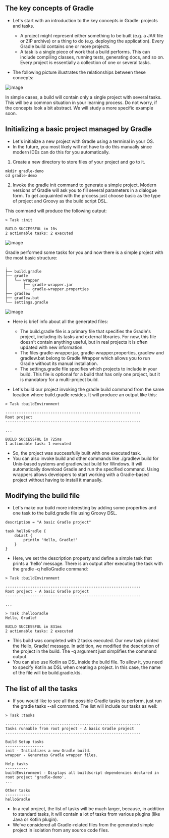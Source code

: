 ## The key concepts of Gradle
- Let's start with an introduction to the key concepts in Gradle: projects and tasks.
  - A project might represent either something to be built (e.g. a JAR file or ZIP archive) or a thing to do (e.g. deploying the application). Every Gradle build contains one or more projects.
  - A task is a single piece of work that a build performs. This can include compiling classes, running tests, generating docs, and so on. Every project is essentially a collection of one or several tasks.

- The following picture illustrates the relationships between these concepts:

![image](https://user-images.githubusercontent.com/92832451/186942125-799112f5-85a8-490d-a104-90a0c90b8d9d.png)

In simple cases, a build will contain only a single project with several tasks. This will be a common situation in your learning process. Do not worry, if the concepts look a bit abstract. We will study a more specific example soon.

## Initializing a basic project managed by Gradle
- Let's initialize a new project with Gradle using a terminal in your OS.
- In the future, you most likely will not have to do this manually since modern IDEs can do this for you automatically.

1. Create a new directory to store files of your project and go to it.
```
mkdir gradle-demo
cd gradle-demo
```

2. Invoke the gradle init command to generate a simple project. Modern versions of Gradle will ask you to fill several parameters in a dialogue form. To get acquainted with the process just choose basic as the type of project and Groovy as the build script DSL.

This command will produce the following output:
```
> Task :init

BUILD SUCCESSFUL in 10s
2 actionable tasks: 2 executed
```

![image](https://user-images.githubusercontent.com/92832451/187195915-bb03fa82-0046-42b8-949a-f57e48224dd8.png)



Gradle performed some tasks for you and now there is a simple project with the most basic structure:

```
.
├── build.gradle
├── gradle
│   └── wrapper
│       ├── gradle-wrapper.jar
│       └── gradle-wrapper.properties
├── gradlew
├── gradlew.bat
└── settings.gradle
```

![image](https://user-images.githubusercontent.com/92832451/187196245-3f3c022c-7b46-4d2d-a274-22111c19a2c0.png)



- Here is brief info about all the generated files:
  - The build.gradle file is a primary file that specifies the Gradle's project, including its tasks and external libraries. For now, this file doesn't contain anything useful, but in real projects it is often updated with new information.
  - The files gradle-wrapper.jar, gradle-wrapper.properties, gradlew and gradlew.bat belong to Gradle Wrapper which allows you to run Gradle without its manual installation.
  - The settings.gradle file specifies which projects to include in your build. This file is optional for a build that has only one project, but it is mandatory for a multi-project build.

- Let's build our project invoking the gradle build command from the same location where build.gradle resides. It will produce an output like this:

```
> Task :buildEnvironment

------------------------------------------------------------
Root project
------------------------------------------------------------

...

BUILD SUCCESSFUL in 725ms
1 actionable task: 1 executed
```

- So, the project was successfully built with one executed task.
- You can also invoke build and other commands like ./gradlew build for Unix-based systems and gradlew.bat build for Windows. It will automatically download Gradle and run the specified command. Using wrappers allows developers to start working with a Gradle-based project without having to install it manually.

## Modifying the build file
- Let's make our build more interesting by adding some properties and one task to the build.gradle file using Groovy DSL.

```
description = "A basic Gradle project"

task helloGradle {
    doLast {
        println 'Hello, Gradle!'
    }
}
```

- Here, we set the description property and define a simple task that prints a 'hello' message. There is an output after executing the task with the gradle -q helloGradle command:
```
> Task :buildEnvironment

------------------------------------------------------------
Root project - A basic Gradle project
------------------------------------------------------------

...

> Task :helloGradle
Hello, Gradle!

BUILD SUCCESSFUL in 831ms
2 actionable tasks: 2 executed
```
- This build was completed with 2 tasks executed. Our new task printed the Hello, Gradle! message. In addition, we modified the description of the project in the build. The -q argument just simplifies the command output.
- You can also use Kotlin as DSL inside the build file. To allow it, you need to specify Kotlin as DSL when creating a project. In this case, the name of the file will be build.gradle.kts.

## The list of all the tasks
- If you would like to see all the possible Gradle tasks to perform, just run the gradle tasks --all command. The list will include our tasks as well:

```
> Task :tasks

------------------------------------------------------------
Tasks runnable from root project - A basic Gradle project
------------------------------------------------------------

Build Setup tasks
-----------------
init - Initializes a new Gradle build.
wrapper - Generates Gradle wrapper files.

Help tasks
----------
buildEnvironment - Displays all buildscript dependencies declared in root project 'gradle-demo'.
...

Other tasks
-----------
helloGradle
```

- In a real project, the list of tasks will be much larger, because, in addition to standard tasks, it will contain a lot of tasks from various plugins (like Java or Kotlin plugin).
- We've considered all Gradle-related files from the generated simple project in isolation from any source code files.
